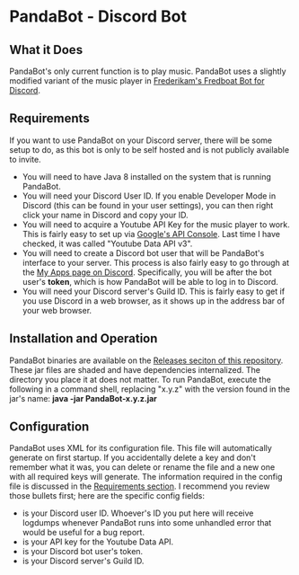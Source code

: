 # PandaBot - Discord Bot # 

## What it Does ##
PandaBot's only current function is to play music. PandaBot uses a slightly modified variant of the music player in [Frederikam's Fredboat Bot for Discord](https://github.com/Frederikam/FredBoat).

## Requirements ##
If you want to use PandaBot on your Discord server, there will be some setup to do, as this bot is only to be self hosted and is not publicly available to invite.
* You will need to have Java 8 installed on the system that is running PandaBot.
* You will need your Discord User ID. If you enable Developer Mode in Discord (this can be found in your user settings), you can then right click your name in Discord and copy your ID.
* You will need to acquire a Youtube API Key for the music player to work. This is fairly easy to set up via [Google's API Console](https://console.developers.google.com/). Last time I have checked, it was called "Youtube Data API v3".
* You will need to create a Discord bot user that will be PandaBot's interface to your server. This process is also fairly easy to go through at the [My Apps page on Discord](https://discordapp.com/developers/applications/me). Specifically, you will be after the bot user's **token**, which is how PandaBot will be able to log in to Discord.
* You will need your Discord server's Guild ID. This is fairly easy to get if you use Discord in a web browser, as it shows up in the address bar of your web browser.

## Installation and Operation ##
PandaBot binaries are available on the [Releases seciton of this repository](https://github.com/RedPanda4552/PandaBot/releases). These jar files are shaded and have dependencies internalized. The directory you place it at does not matter.
To run PandaBot, execute the following in a command shell, replacing "x.y.z" with the version found in the jar's name: **java -jar PandaBot-x.y.z.jar**

## Configuration ##
PandaBot uses XML for its configuration file. This file will automatically generate on first startup. If you accidentally delete a key and don't remember what it was, you can delete or rename the file and a new one with all required keys will generate. The information required in the config file is discussed in the [Requirements section](https://github.com/RedPanda4552/PandaBot#requirements). I recommend you review those bullets first; here are the specific config fields:
* <operator-id> is your Discord user ID. Whoever's ID you put here will receive logdumps whenever PandaBot runs into some unhandled error that would be useful for a bug report.
* <youtube-api-key> is your API key for the Youtube Data API.
* <discord-token> is your Discord bot user's token.
* <guild-id> is your Discord server's Guild ID.